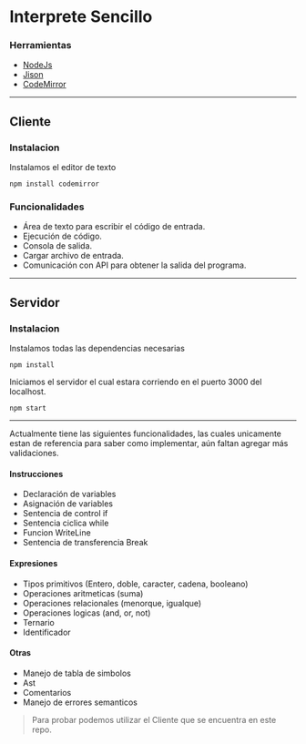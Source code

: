 # Interprete Sencillo 

### Herramientas 
- [NodeJs](https://nodejs.org/en/)
- [Jison](http://zaa.ch/jison/docs/)
- [CodeMirror](https://codemirror.net/)
---------

## Cliente
### Instalacion

Instalamos el editor de texto  
```
npm install codemirror
```

### Funcionalidades
- Área de texto para escribir el código de entrada. 
- Ejecución de código.
- Consola de salida.
- Cargar archivo de entrada. 
- Comunicación con API para obtener la salida del programa. 

---------

## Servidor 
### Instalacion

Instalamos todas las dependencias necesarias 
```
npm install 
```

Iniciamos el servidor el cual estara corriendo en el puerto 3000 del localhost.

```
npm start
``` 

---------

Actualmente tiene las siguientes funcionalidades, las cuales unicamente estan de referencia para saber como implementar, aún faltan agregar más validaciones.

#### Instrucciones
- Declaración de variables
- Asignación de variables
- Sentencia de control if 
- Sentencia ciclica while
- Funcion WriteLine
- Sentencia de transferencia Break

#### Expresiones
- Tipos primitivos (Entero, doble, caracter, cadena, booleano)
- Operaciones aritmeticas (suma) 
- Operaciones relacionales (menorque, igualque)
- Operaciones logicas (and, or, not)
- Ternario
- Identificador

#### Otras 
- Manejo de tabla de simbolos 
- Ast 
- Comentarios
- Manejo de errores semanticos 


> Para probar podemos utilizar el Cliente que se encuentra en este repo. 


